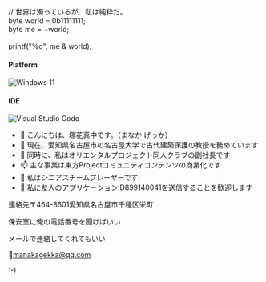 // 世界は濁っているが、私は純粋だ。<br>
byte world = 0b11111111;<br>
byte me = ~world;<br>
<br>
printf("%d", me & world);<br>
#### Platform
![Windows 11](https://img.shields.io/badge/Windows%2011-%230079d5.svg?style=for-the-badge&logo=Windows%2011&logoColor=white)

#### IDE
![Visual Studio Code](https://img.shields.io/badge/Visual%20Studio%20Code-0078d7.svg?style=for-the-badge&logo=visual-studio-code&logoColor=white)

- 👋 こんにちは、塚花真中です。（まなか げっか）
- 👀 現在、愛知県名古屋市の名古屋大学で古代建築保護の教授を務めています
- 🌱 同時に、私はオリエンタルプロジェクト同人クラブの副社長です
- 📫 主な事業は東方Projectコミュニティコンテンツの商業化です
- 💞️ 私はシニアスチームプレーヤーです;
- 🍥 私に友人のアプリケーションID899140041を送信することを歓迎します


連絡先〒464-8601愛知県名古屋市千種区栄町

保安室に俺の電話番号を聞けばいい

メールで連絡してくれてもいい

📧manakagekka@qq.com

:-)
